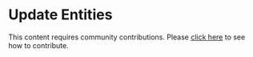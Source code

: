 # Update Entities
This content requires community contributions. Please [click here](index.md) to see how to contribute.